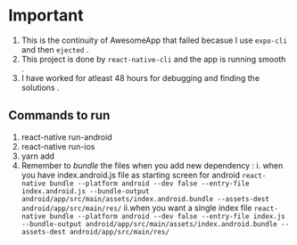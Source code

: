 # Important #

1. This is the continuity of AwesomeApp that failed becasue I use ```expo-cli``` and then ```ejected``` .
2. This project is done by ```react-native-cli```  and the app is running smooth .
3. I have worked for atleast 48 hours for debugging and finding the solutions .


## Commands to run ##
1. react-native run-android
2. react-native run-ios
3. yarn add <dependency-name>
4. Remember to *bundle* the files when you add new dependency :
i. when you have index.android.js file as starting screen for android
```react-native bundle --platform android --dev false --entry-file index.android.js --bundle-output android/app/src/main/assets/index.android.bundle --assets-dest android/app/src/main/res/```
ii.when you want a single index file
```react-native bundle --platform android --dev false --entry-file index.js --bundle-output android/app/src/main/assets/index.android.bundle --assets-dest android/app/src/main/res/```

 